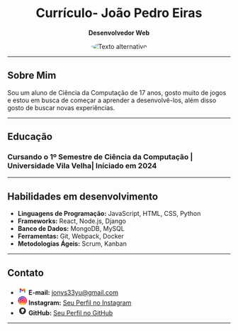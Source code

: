 <div align="center">
  <h1>Currículo- João Pedro Eiras</h1>
</div>

<p align="center">
  <b>Desenvolvedor Web</b>
</p>

<div align="center">
  <img src="https://github.com/ljonys/Curriculo/assets/161311108/b5742d28-5336-4731-8344-a8d1971566d2" alt="Texto alternativo" style="border-radius: 50%; width: 100px; height: 100px;" />
</div>


---

## Sobre Mim <span style="color: black;">

Sou um aluno de Ciência da Computação de 17 anos, gosto muito de jogos e estou em busca de começar a aprender a desenvolvê-los, além disso gosto de buscar novas experiências.

---

## Educação <span style="color: black;">

### Cursando o 1º Semestre de Ciência da Computação | Universidade Vila Velha| Iníciado em 2024

---

## Habilidades em desenvolvimento <span style="color: black;">

- **Linguagens de Programação:** JavaScript, HTML, CSS, Python
- **Frameworks:** React, Node.js, Django
- **Banco de Dados:** MongoDB, MySQL
- **Ferramentas:** Git, Webpack, Docker
- **Metodologias Ágeis:** Scrum, Kanban

---

## Contato <span style="color: black;">

- <img src="vecteezy_gmail-png-icone_16716465.png" alt="Texto alternativo" width="20" height="20" /> **E-mail:** jonys33yu@gmail.com
- <img src="vecteezy_instagram-icon-logo-png_17743717.png" alt="Texto alternativo" width="20" height="20" /> **Instagram:** [Seu Perfil no Instagram](https://www.instagram.com/joaopedroeirass/)
- <img src="kisspng-computer-icons-logo-portable-network-graphics-clip-icons-for-free-iconza-circle-social-5b7fe46b4ec817.2080142615351082033227.png" alt="Texto alternativo" width="20" height="20" /> **GitHub:** [Seu Perfil no GitHub](https://github.com/ljonys)

---
